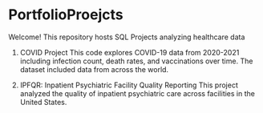 # PortfolioProejcts
Welcome! This repository hosts SQL Projects analyzing healthcare data 
  1. COVID Project
    This code explores COVID-19 data from 2020-2021 including infection count, death rates, and vaccinations over time. The dataset included data from across the world. 
    
  3. IPFQR: Inpatient Psychiatric Facility Quality Reporting
       This project analyzed the quality of inpatient psychiatric care across facilities in the United States. 

